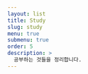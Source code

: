 ```yaml
---
layout: list
title: Study
slug: study
menu: true
submenu: true
order: 5
description: >
  공부하는 것들을 정리합니다.
---
```

